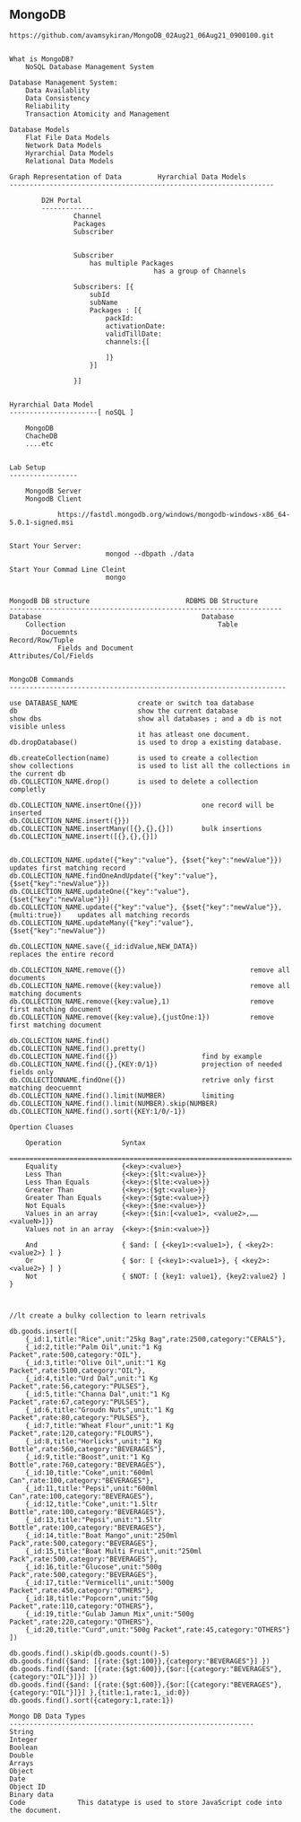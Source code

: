 MongoDB
---------------------------------------------------------

    https://github.com/avamsykiran/MongoDB_02Aug21_06Aug21_0900100.git


    What is MongoDB?
        NoSQL Database Management System

    Database Management System:
        Data Availablity
        Data Consistency
        Reliability
        Transaction Atomicity and Management

    Database Models
        Flat File Data Models
        Network Data Models
        Hyrarchial Data Models
        Relational Data Models

    Graph Representation of Data         Hyrarchial Data Models
    ------------------------------------------------------------------

            D2H Portal
            -------------
                    Channel
                    Packages
                    Subscriber


                    Subscriber
                        has multiple Packages
                                        has a group of Channels

                    Subscribers: [{
                        subId
                        subName
                        Packages : [{
                            packId:
                            activationDate:
                            validTillDate:
                            channels:{[

                            ]}
                        }]

                    }]


    Hyrarchial Data Model
    ----------------------[ noSQL ]

        MongoDB
        ChacheDB
        ....etc


    Lab Setup
    -----------------

        MongodB Server
        MongodB Client

                https://fastdl.mongodb.org/windows/mongodb-windows-x86_64-5.0.1-signed.msi


    Start Your Server:
                            mongod --dbpath ./data
                            
    Start Your Commad Line Cleint
                            mongo


    MongodB DB structure                        RDBMS DB Structure 
    --------------------------------------------------------------------
    Database                                        Database
        Collection                                      Table
            Docuemnts                                       Record/Row/Tuple
                Fields and Document                                 Attributes/Col/Fields


    MongoDB Commands
    ---------------------------------------------------------------------

    use DATABASE_NAME               create or switch toa database
    db                              show the current database
    show dbs                        show all databases ; and a db is not visible unless
                                    it has atleast one document.
    db.dropDatabase()               is used to drop a existing database.

    db.createCollection(name)       is used to create a collection
    show collections                is used to list all the collections in the current db
    db.COLLECTION_NAME.drop()       is used to delete a collection completly

    db.COLLECTION_NAME.insertOne({}})               one record will be inserted
    db.COLLECTION_NAME.insert({}})
    db.COLLECTION_NAME.insertMany([{},{},{}])       bulk insertions
    db.COLLECTION_NAME.insert([{},{},{}])

    
    db.COLLECTION_NAME.update({"key":"value"}, {$set{"key":"newValue"}})                updates first matching record
    db.COLLECTION_NAME.findOneAndUpdate({"key":"value"}, {$set{"key":"newValue"}})
    db.COLLECTION_NAME.updateOne({"key":"value"}, {$set{"key":"newValue"}})
    db.COLLECTION_NAME.update({"key":"value"}, {$set{"key":"newValue"}},{multi:true})    updates all matching records
    db.COLLECTION_NAME.updateMany({"key":"value"}, {$set{"key":"newValue"})

    db.COLLECTION_NAME.save({_id:idValue,NEW_DATA})                                     replaces the entire record

    db.COLLECTION_NAME.remove({})                               remove all documents
    db.COLLECTION_NAME.remove({key:value})                      remove all matching documents
    db.COLLECTION_NAME.remove({key:value},1)                    remove first matching document
    db.COLLECTION_NAME.remove({key:value},{justOne:1})          remove first matching document

    db.COLLECTION_NAME.find()
    db.COLLECTION_NAME.find().pretty()
    db.COLLECTION_NAME.find({})                     find by example 
    db.COLLECTION_NAME.find({},{KEY:0/1})           projection of needed fields only
    db.COLLECTIONNAME.findOne({})                   retrive only first matching deocuemnt
    db.COLLECTION_NAME.find().limit(NUMBER)         limiting
    db.COLLECTION_NAME.find().limit(NUMBER).skip(NUMBER)
    db.COLLECTION_NAME.find().sort({KEY:1/0/-1})

    Opertion Cluases

        Operation	            Syntax	
        ============================================================================
        Equality	            {<key>:<value>}	
        Less Than	            {<key>:{$lt:<value>}}
        Less Than Equals	    {<key>:{$lte:<value>}}
        Greater Than	        {<key>:{$gt:<value>}}	
        Greater Than Equals	    {<key>:{$gte:<value>}}	
        Not Equals	            {<key>:{$ne:<value>}}	
        Values in an array	    {<key>:{$in:[<value1>, <value2>,……<valueN>]}}	
        Values not in an array	{<key>:{$nin:<value>}}	

        And                     { $and: [ {<key1>:<value1>}, { <key2>:<value2>} ] }
        Or                      { $or: [ {<key1>:<value1>}, { <key2>:<value2>} ] }
        Not                     { $NOT: [ {key1: value1}, {key2:value2} ] }



    //lt create a bulky collection to learn retrivals

    db.goods.insert([
        {_id:1,title:"Rice",unit:"25kg Bag",rate:2500,category:"CERALS"},
        {_id:2,title:"Palm Oil",unit:"1 Kg Packet",rate:500,category:"OIL"},
        {_id:3,title:"Olive Oil",unit:"1 Kg Packet",rate:5100,category:"OIL"},
        {_id:4,title:"Urd Dal",unit:"1 Kg Packet",rate:56,category:"PULSES"},
        {_id:5,title:"Channa Dal",unit:"1 Kg Packet",rate:67,category:"PULSES"},
        {_id:6,title:"Groudn Nuts",unit:"1 Kg Packet",rate:80,category:"PULSES"},
        {_id:7,title:"Wheat Flour",unit:"1 Kg Packet",rate:120,category:"FLOURS"},
        {_id:8,title:"Horlicks",unit:"1 Kg Bottle",rate:560,category:"BEVERAGES"},
        {_id:9,title:"Boost",unit:"1 Kg Bottle",rate:760,category:"BEVERAGES"},
        {_id:10,title:"Coke",unit:"600ml Can",rate:100,category:"BEVERAGES"},
        {_id:11,title:"Pepsi",unit:"600ml Can",rate:100,category:"BEVERAGES"},
        {_id:12,title:"Coke",unit:"1.5ltr Bottle",rate:100,category:"BEVERAGES"},
        {_id:13,title:"Pepsi",unit:"1.5ltr Bottle",rate:100,category:"BEVERAGES"},
        {_id:14,title:"Boat Mango",unit:"250ml Pack",rate:500,category:"BEVERAGES"},
        {_id:15,title:"Boat Multi Fruit",unit:"250ml Pack",rate:500,category:"BEVERAGES"},
        {_id:16,title:"Glucose",unit:"500g Pack",rate:500,category:"BEVERAGES"},
        {_id:17,title:"Vermicelli",unit:"500g Packet",rate:450,category:"OTHERS"},
        {_id:18,title:"Popcorn",unit:"50g Packet",rate:110,category:"OTHERS"},
        {_id:19,title:"Gulab Jamun Mix",unit:"500g Packet",rate:220,category:"OTHERS"},
        {_id:20,title:"Curd",unit:"500g Packet",rate:45,category:"OTHERS"}
    ])

    db.goods.find().skip(db.goods.count()-5)
    db.goods.find({$and: [{rate:{$gt:100}},{category:"BEVERAGES"}] })
    db.goods.find({$and: [{rate:{$gt:600}},{$or:[{category:"BEVERAGES"},{category:"OIL"}]}] })
    db.goods.find({$and: [{rate:{$gt:600}},{$or:[{category:"BEVERAGES"},{category:"OIL"}]}] },{title:1,rate:1,_id:0})
    db.goods.find().sort({category:1,rate:1})
    
    Mongo DB Data Types
    -------------------------------------------------------------
    String 
    Integer 
    Boolean 
    Double 
    Arrays 
    Object
    Date 
    Object ID 
    Binary data
    Code             This datatype is used to store JavaScript code into the document.